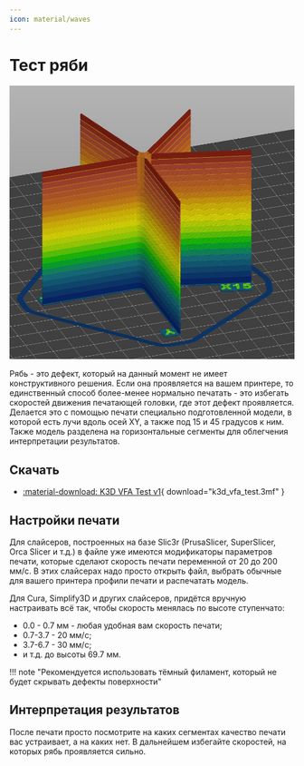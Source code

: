 ```yaml
---
icon: material/waves
---
```


# Тест ряби

![Калибровочная модель](./pics/vfa_cali.jpg)

Рябь - это дефект, который на данный момент не имеет конструктивного решения. Если она проявляется на вашем принтере, то единственный способ более-менее нормально печатать - это избегать скоростей движения печатающей головки, где этот дефект проявляется. Делается это с помощью печати специально подготовленной модели, в которой есть лучи вдоль осей XY, а также под 15 и 45 градусов к ним. Также модель разделена на горизонтальные сегменты для облегчения интерпретации результатов.

## Скачать

- [:material-download: K3D VFA Test v1](./models/k3d_vfa_test.3mf){ download="k3d_vfa_test.3mf" }

## Настройки печати

Для слайсеров, построенных на базе Slic3r (PrusaSlicer, SuperSlicer, Orca Slicer и т.д.) в файле уже имеются модификаторы параметров печати, которые сделают скорость печати переменной от 20 до 200 мм/с. В этих слайсерах надо просто открыть файл, выбрать обычные для вашего принтера профили печати и распечатать модель.

Для Cura, Simplify3D и других слайсеров, придётся вручную настраивать всё так, чтобы скорость менялась по высоте ступенчато:

- 0.0 - 0.7 мм - любая удобная вам скорость печати;
- 0.7-3.7 - 20 мм/с;
- 3.7-6.7 - 30 мм/с;
- и т.д. до высоты 69.7 мм.

!!! note "Рекомендуется использовать тёмный филамент, который не будет скрывать дефекты поверхности"

## Интерпретация результатов

После печати просто посмотрите на каких сегментах качество печати вас устраивает, а на каких нет. В дальнейшем избегайте скоростей, на которых рябь проявляется сильно.